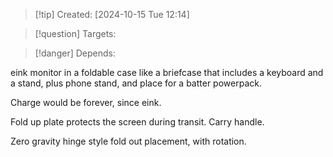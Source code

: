 
>[!tip] Created: [2024-10-15 Tue 12:14]

>[!question] Targets: 

>[!danger] Depends: 

eink monitor in a foldable case like a briefcase that includes a keyboard and a stand, plus phone stand, and place for a batter powerpack.

Charge would be forever, since eink.

Fold up plate protects the screen during transit.  Carry handle.

Zero gravity hinge style fold out placement, with rotation.